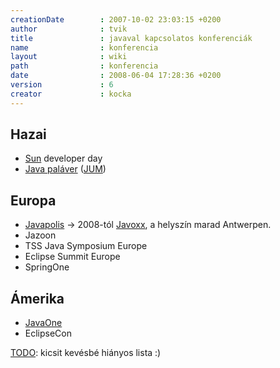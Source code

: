 ```yaml
---
creationDate        : 2007-10-02 23:03:15 +0200 
author              : tvik 
title               : javaval kapcsolatos konferenciák 
name                : konferencia 
layout              : wiki 
path                : konferencia 
date                : 2008-06-04 17:28:36 +0200 
version             : 6 
creator             : kocka 
---
```

## Hazai

*   [Sun](Sun.html) developer day
*   [Java paláver](http://www.jum.hu) ([JUM](Missing.html))

## Europa

*   [Javapolis](http://www.javapolis.com) -> 2008-tól [Javoxx](http://www.javoxx.com), a helyszín marad Antwerpen.
*   Jazoon
*   TSS Java Symposium Europe
*   Eclipse Summit Europe
*   SpringOne

## Ámerika

*   [JavaOne](JavaOne.html)
*   EclipseCon

[TODO](TODO.html): kicsit kevésbé hiányos lista :)
